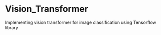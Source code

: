 # Vision_Transformer
Implementing vision transformer for image classification using Tensorflow library
